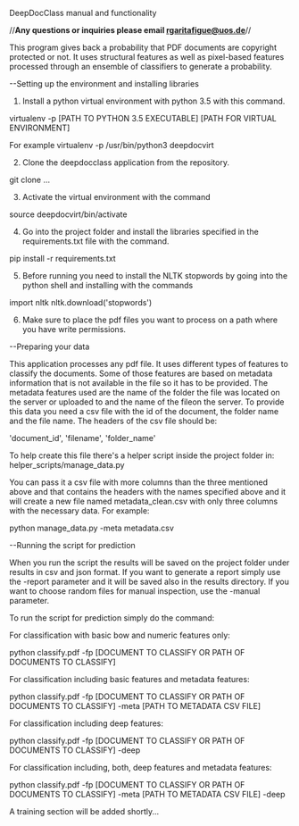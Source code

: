 DeepDocClass manual and functionality

//**Any questions or inquiries please email rgaritafigue@uos.de**//

This program gives back a probability that PDF documents are copyright protected or not.
It uses structural features as well as pixel-based features processed through an ensemble of classifiers to generate a probability.

--Setting up the environment and installing libraries

1. Install a python virtual environment with python 3.5 with this command.

virtualenv -p [PATH TO PYTHON 3.5 EXECUTABLE] [PATH FOR VIRTUAL ENVIRONMENT]

For example virtualenv -p /usr/bin/python3 deepdocvirt

2. Clone the deepdocclass application from the repository.

git clone ...

3. Activate the virtual environment with the command

source deepdocvirt/bin/activate

4. Go into the project folder and install the libraries specified in the requirements.txt file with the command.

pip install -r requirements.txt

5. Before running you need to install the NLTK stopwords by going into the python shell and installing with the commands

import nltk
nltk.download('stopwords')

6. Make sure to place the pdf files you want to process on a path where you have write permissions.

--Preparing your data

This application processes any pdf file. It uses different types of features to classify the documents.
Some of those features are based on metadata information that is not available in the file so it has to be provided.
The metadata features used are the name of the folder the file was located on the server or uploaded to 
and the name of the fileon the server.
To provide this data you need a csv file with the id of the document, the folder name and the file name.
The headers of the csv file should be:

'document_id', 'filename', 'folder_name' 

To help create this file there's a helper script inside the project folder in: helper_scripts/manage_data.py

You can pass it a csv file with more columns than the three mentioned above and that contains the headers 
with the names specified above and it will create a new file named metadata_clean.csv with only three 
columns with the necessary data. For example:

python manage_data.py -meta metadata.csv

--Running the script for prediction

When you run the script the results will be saved on the project folder under results in csv and json format.
If you want to generate a report simply use the -report parameter and it will be saved also in the results directory.
If you want to choose random files for manual inspection, use the -manual parameter.

To run the script for prediction simply do the command:

For classification with basic bow and numeric features only:

python classify.pdf -fp [DOCUMENT TO CLASSIFY OR PATH OF DOCUMENTS TO CLASSIFY]

For classification including basic features and metadata features:

python classify.pdf -fp [DOCUMENT TO CLASSIFY OR PATH OF DOCUMENTS TO CLASSIFY] -meta [PATH TO METADATA CSV FILE]

For classification including deep features:

python classify.pdf -fp [DOCUMENT TO CLASSIFY OR PATH OF DOCUMENTS TO CLASSIFY] -deep

For classification including, both, deep features and metadata features:

python classify.pdf -fp [DOCUMENT TO CLASSIFY OR PATH OF DOCUMENTS TO CLASSIFY] -meta [PATH TO METADATA CSV FILE] -deep


A training section will be added shortly...
